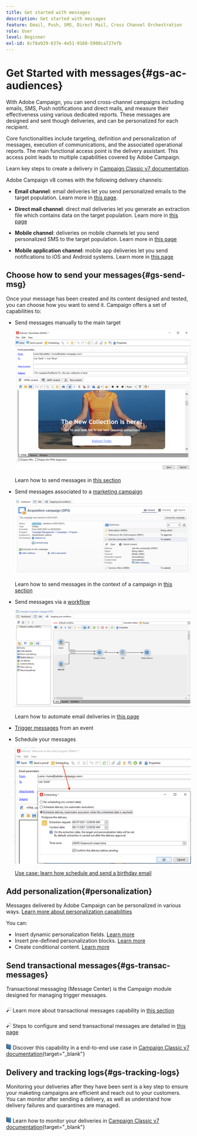 ```yaml
---
title: Get started with messages
description: Get started with messages
feature: Email, Push, SMS, Direct Mail, Cross Channel Orchestration
role: User
level: Beginner
exl-id: 6cf8a929-637e-4e51-9160-5980ca727efb
---
```

# Get Started with messages{#gs-ac-audiences}

With Adobe Campaign, you can send cross-channel campaigns including emails, SMS, Push notifications and direct mails, and measure their effectiveness using various dedicated reports. These messages are designed and sent though deliveries, and can be personalized for each recipient.

Core functionalities include targeting, definition and personalization of messages, execution of communications, and the associated operational reports. The main functional access point is the delivery assistant. This access point leads to multiple capabilities covered by Adobe Campaign.

Learn key steps to create a delivery in [Campaign Classic v7 documentation](https://experienceleague.adobe.com/docs/campaign-classic/using/sending-messages/key-steps-when-creating-a-delivery/steps-about-delivery-creation-steps.html).

Adobe Campaign v8 comes with the following delivery channels:

* **Email channel**: email deliveries let you send personalized emails to the target population. Learn more in [this page](../send/email.md).

* **Direct mail channel**: direct mail deliveries let you generate an extraction file which contains data on the target population.  Learn more in [this page](../send/direct-mail.md)

* **Mobile channel**: deliveries on mobile channels let you send personalized SMS to the target population.  Learn more in [this page](../send/sms.md)

* **Mobile application channel**: mobile app deliveries let you send notifications to iOS and Android systems.  Learn more in [this page](../send/push.md)

<!--
* **LINE channel**: LINE deliveries let you send messages on LINE, an instant messaging application available on all smartphones. Learn more in [this page](../send/line.md)
-->

## Choose how to send your messages{#gs-send-msg}

Once your message has been created and its content designed and tested, you can choose how you want to send it. Campaign offers a set of capabilities to:

* Send messages manually to the main target

    ![](assets/send-email.png) 

   Learn how to send messages in [this section](../send/send.md)

* Send messages associated to a [marketing campaign](campaigns.md)

   ![](assets/deliveries-in-a-campaign.png) 

   Learn how to send messages in the context of a campaign in [this section](https://experienceleague.adobe.com/docs/campaign/automation/campaign-orchestration/marketing-campaign-deliveries.html)

* Send messages via a [workflow](../config/workflows.md)

    ![](assets/send-in-a-wf.png) 

   Learn how to automate email deliveries in [this page](../../automation/workflow/delivery.md)

* [Trigger messages](../send/transactional.md) from an event

* Schedule your messages

   ![](assets/schedule-send.png) 
   
   [Use case: learn how schedule and send a birthday email](../../automation/workflow/send-a-birthday-email.md)


## Add personalization{#personalization}

Messages delivered by Adobe Campaign can be personalized in various ways. [Learn more about personalization capabilities](../send/personalize.md)

You can:

* Insert dynamic personalization fields. [Learn more](../send/personalization-fields.md)
* Insert pre-defined personalization blocks. [Learn more](../send/personalization-blocks.md)
* Create conditional content. [Learn more](../send/conditions.md)

## Send transactional messages{#gs-transac-messages}

Transactional messaging (Message Center) is the Campaign module designed for managing trigger messages. 

![](../assets/do-not-localize/glass.png) Learn more about transactional messages capability in [this section](../architecture/architecture.md#transac-msg-archi)

![](../assets/do-not-localize/glass.png) Steps to configure and send transactional messages are detailed in [this page](../send/transactional.md)

![](../assets/do-not-localize/book.png) Discover this capability in a end-to-end use case in [Campaign Classic v7 documentation](https://experienceleague.adobe.com/docs/campaign-classic/using/transactional-messaging/transactional-email-with-attachments.html){target="_blank"}

## Delivery and tracking logs{#gs-tracking-logs}

Monitoring your deliveries after they have been sent is a key step to ensure your maketing campaigns are efficient and reach out to your customers. You can monitor after sending a delivery, as well as understand how delivery failures and quarantines are managed.

![](../assets/do-not-localize/book.png) Learn how to monitor your deliveries in [Campaign Classic v7 documentation](https://experienceleague.adobe.com/docs/campaign-classic/using/sending-messages/monitoring-deliveries/about-delivery-monitoring.html#sending-messages){target="_blank"}

